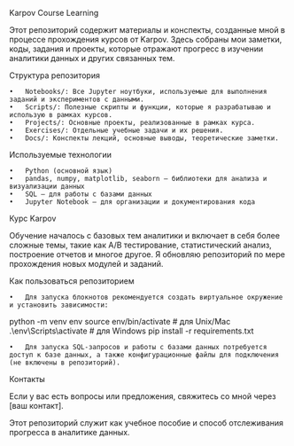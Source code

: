 Karpov Course Learning

Этот репозиторий содержит материалы и конспекты, созданные мной в процессе прохождения курсов от Karpov. Здесь собраны мои заметки, коды, задания и проекты, которые отражают прогресс в изучении аналитики данных и других связанных тем.

Структура репозитория

	•	Notebooks/: Все Jupyter ноутбуки, используемые для выполнения заданий и экспериментов с данными.
	•	Scripts/: Полезные скрипты и функции, которые я разрабатываю и использую в рамках курсов.
	•	Projects/: Основные проекты, реализованные в рамках курса.
	•	Exercises/: Отдельные учебные задачи и их решения.
	•	Docs/: Конспекты лекций, основные выводы, теоретические заметки.

Используемые технологии

	•	Python (основной язык)
	•	pandas, numpy, matplotlib, seaborn — библиотеки для анализа и визуализации данных
	•	SQL — для работы с базами данных
	•	Jupyter Notebook — для организации и документирования кода

Курс Karpov

Обучение началось с базовых тем аналитики и включает в себя более сложные темы, такие как A/B тестирование, статистический анализ, построение отчетов и многое другое. Я обновляю репозиторий по мере прохождения новых модулей и заданий.

Как пользоваться репозиторием

	•	Для запуска блокнотов рекомендуется создать виртуальное окружение и установить зависимости:
 python -m venv env
source env/bin/activate  # для Unix/Mac
.\env\Scripts\activate  # для Windows
pip install -r requirements.txt

	•	Для запуска SQL-запросов и работы с базами данных потребуется доступ к базе данных, а также конфигурационные файлы для подключения (не включены в репозиторий).

Контакты

Если у вас есть вопросы или предложения, свяжитесь со мной через [ваш контакт].

Этот репозиторий служит как учебное пособие и способ отслеживания прогресса в аналитике данных.
